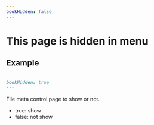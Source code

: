 ```yaml
---
bookHidden: false
---
```


# This page is hidden in menu

## Example
```markdown
---
bookHidden: true
---
```

File meta control page to show or not.

- true: show
- false: not show
